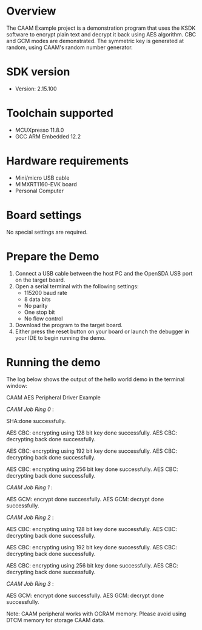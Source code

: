 Overview
========

The CAAM Example project is a demonstration program that uses the KSDK software to encrypt plain text
and decrypt it back using AES algorithm. CBC and GCM modes are demonstrated.
The symmetric key is generated at random, using CAAM's random number generator.


SDK version
===========
- Version: 2.15.100

Toolchain supported
===================
- MCUXpresso  11.8.0
- GCC ARM Embedded  12.2

Hardware requirements
=====================
- Mini/micro USB cable
- MIMXRT1160-EVK board
- Personal Computer

Board settings
==============
No special settings are required.

Prepare the Demo
================
1.  Connect a USB cable between the host PC and the OpenSDA USB port on the target board. 
2.  Open a serial terminal with the following settings:
    - 115200 baud rate
    - 8 data bits
    - No parity
    - One stop bit
    - No flow control
3.  Download the program to the target board.
4.  Either press the reset button on your board or launch the debugger in your IDE to begin running the demo.

Running the demo
================
The log below shows the output of the hello world demo in the terminal window:

CAAM AES Peripheral Driver Example

*CAAM Job Ring 0* :

SHA:done successfully.

AES CBC: encrypting using 128 bit key done successfully.
AES CBC: decrypting back done successfully.

AES CBC: encrypting using 192 bit key done successfully.
AES CBC: decrypting back done successfully.

AES CBC: encrypting using 256 bit key done successfully.
AES CBC: decrypting back done successfully.

*CAAM Job Ring 1* :

AES GCM: encrypt done successfully.
AES GCM: decrypt done successfully.

*CAAM Job Ring 2* :

AES CBC: encrypting using 128 bit key done successfully.
AES CBC: decrypting back done successfully.

AES CBC: encrypting using 192 bit key done successfully.
AES CBC: decrypting back done successfully.

AES CBC: encrypting using 256 bit key done successfully.
AES CBC: decrypting back done successfully.

*CAAM Job Ring 3* :

AES GCM: encrypt done successfully.
AES GCM: decrypt done successfully.

Note:
CAAM peripheral works with OCRAM memory. Please avoid using DTCM memory for storage CAAM data.
